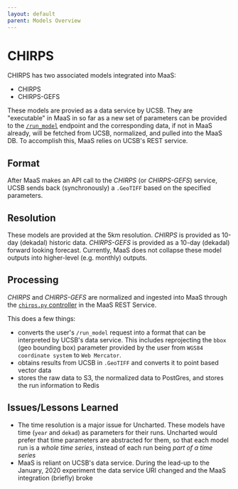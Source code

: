 ```yaml
---
layout: default
parent: Models Overview
---
```


# CHIRPS

CHIRPS has two associated models integrated into MaaS:

* CHIRPS
* CHIRPS-GEFS

These models are provied as a data service by UCSB. They are "executable" in MaaS in so far as a new set of parameters can be provided to the [`/run_model`](https://worldmodelers.com/ModelService/api_docs/ExecutionApi.html#run_model_post) endpoint and the corresponding data, if not in MaaS already, will be fetched from UCSB, normalized, and pulled into the MaaS DB. To accomplish this, MaaS relies on UCSB's REST service.

## Format

After MaaS makes an API call to the _CHIRPS_ (or _CHIRPS-GEFS_) service, UCSB sends back (synchronously) a `.GeoTIFF` based on the specified parameters. 

## Resolution

These models are provided at the 5km resolution. _CHIRPS_ is provided as 10-day (dekadal) historic data. _CHIRPS-GEFS_ is provided as a 10-day (dekadal) forward looking forecast. Currently, MaaS does not collapse these model outputs into higher-level (e.g. monthly) outputs.

## Processing

_CHIRPS_ and _CHIRPS-GEFS_ are normalized and ingested into MaaS through the [`chirps.py` controller](https://github.com/WorldModelers/ModelService/blob/master/REST-Server/openapi_server/chirps.py) in the MaaS REST Service.

This does a few things:

- converts the user's `/run_model` request into a format that can be interpreted by UCSB's data service. This includes reprojecting the `bbox` (geo bounding box) parameter provided by the user from `WGS84  coordinate system` to `Web Mercator`.
- obtains results from UCSB in `.GeoTIFF` and converts it to point based vector data
- stores the raw data to S3, the normalized data to PostGres, and stores the run information to Redis

## Issues/Lessons Learned

- The time resolution is a major issue for Uncharted. These models have time (`year` and `dekad`) as parameters for their runs. Uncharted would prefer that time parameters are abstracted for them, so that each model run is a _whole time series_, instead of each run being _part of a time series_
- MaaS is reliant on UCSB's data service. During the lead-up to the January, 2020 experiment the data service URI changed and the MaaS integration (briefly) broke

